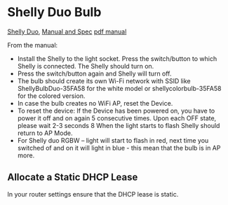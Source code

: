 # Shelly Duo Bulb

[Shelly Duo](https://www.shelly.com/en/products/shop/shelly-duo),
[Manual and Spec](https://kb.shelly.cloud/knowledge-base/shelly-bulb-duo-rgbw)
[pdf manual](https://kb.shelly.cloud/__attachments/64127183/User%20and%20Safety%20Guide?inst-v=37db5b47-02b4-47d2-9c77-9f9b8a60a4f2)

From the manual:

* Install the Shelly to the light socket. Press the switch/button
to which Shelly is connected. The Shelly should turn on.
* Press the switch/button again and Shelly will turn off.
* The bulb should create its own Wi-Fi network with SSID like
ShellyBulbDuo-35FA58 for the white model or shellycolorbulb-35FA58 for the
colored version.
* In case the bulb creates no WiFi AP, reset the Device.
* To reset the device: If the Device
has been powered on, you have to power it off and on again 5
consecutive times. Upon each OFF state, please wait 2-3 seconds
8 When the light starts to flash Shelly should return to AP Mode.
* For Shelly duo RGBW – light will start to flash in red, next time you
switched of and on it will light in blue - this mean that the bulb is in AP
more.

## Allocate a Static DHCP Lease

In your router settings ensure that the DHCP lease is static.

